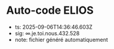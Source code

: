 # Auto-code ELIOS
- ts: 2025-09-06T14:36:46.603Z
- sig: ∞.je.toi.nous.432.528
- note: fichier généré automatiquement